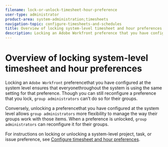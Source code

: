 ```yaml
---
filename: lock-or-unlock-timesheet-hour-preference
user-type: administrator
product-area: system-administration;timesheets
navigation-topic: configure-timesheets-and-schedules
title: Overview of locking system-level timesheet and hour preferences
description: Locking an Adobe Workfront preference that you have configured at the system level ensures that everyone throughout the system is using the same setting for that preference. Though you can still reconfigure a preference that you lock, group administrators can’t do so for their groups.
---
```


# Overview of locking system-level timesheet and hour preferences

Locking an `Adobe Workfront` preferencethat you have configured at the system level ensures that everyonethroughout the system is using the same setting for that preference. Though you can still reconfigure a preference that you lock, `group administrators` can’t do so for their groups.

Conversely, unlocking a preferencethat you have configured at the system level allows `group administrators` more flexibility to manage the way their groups work with those items. When a preference is unlocked, `group administrators` can reconfigure it for their groups.

For instructions on locking or unlocking a system-level project, task, or issue preference, see [Configure timesheet and hour preferences](../../../administration-and-setup/set-up-workfront/configure-timesheets-schedules/timesheet-and-hour-preferences.md).
